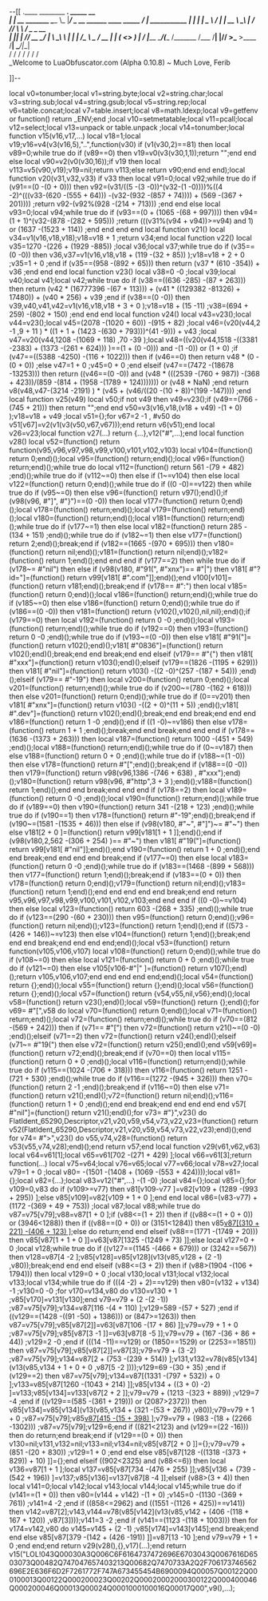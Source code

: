 --[[
 .____                  ________ ___.    _____                           __                
 |    |    __ _______   \_____  \\_ |___/ ____\_ __  ______ ____ _____ _/  |_  ___________ 
 |    |   |  |  \__  \   /   |   \| __ \   __\  |  \/  ___// ___\\__  \\   __\/  _ \_  __ \
 |    |___|  |  // __ \_/    |    \ \_\ \  | |  |  /\___ \\  \___ / __ \|  | (  <_> )  | \/
 |_______ \____/(____  /\_______  /___  /__| |____//____  >\___  >____  /__|  \____/|__|   
         \/          \/         \/    \/                \/     \/     \/                   
          \_Welcome to LuaObfuscator.com   (Alpha 0.10.8) ~  Much Love, Ferib 

]]--

local v0=tonumber;local v1=string.byte;local v2=string.char;local v3=string.sub;local v4=string.gsub;local v5=string.rep;local v6=table.concat;local v7=table.insert;local v8=math.ldexp;local v9=getfenv or function() return _ENV;end ;local v10=setmetatable;local v11=pcall;local v12=select;local v13=unpack or table.unpack ;local v14=tonumber;local function v15(v16,v17,...) local v18=1;local v19;v16=v4(v3(v16,5),"..",function(v30) if (v1(v30,2)==81) then local v89=0;while true do if (v89==0) then v19=v0(v3(v30,1,1));return "";end end else local v90=v2(v0(v30,16));if v19 then local v113=v5(v90,v19);v19=nil;return v113;else return v90;end end end);local function v20(v31,v32,v33) if v33 then local v91=0;local v92;while true do if (v91==(0 -(0 + 0))) then v92=(v31/((5 -(3 -0))^(v32-(1 -0))))%((4 -2)^(((v33-(620 -(555 + 64))) -(v32-(932 -(857 + 74)))) + (569 -(367 + 201)))) ;return v92-(v92%(928 -(214 + 713))) ;end end else local v93=0;local v94;while true do if (v93==(0 + (1065 -(68 + 997)))) then v94=(1 + 1)^(v32-(878 -(282 + 595))) ;return (((v31%(v94 + v94))>=v94) and 1) or (1637 -(1523 + 114)) ;end end end end local function v21() local v34=v1(v16,v18,v18);v18=v18 + 1 ;return v34;end local function v22() local v35=1270 -(226 + (1929 -885)) ;local v36;local v37;while true do if (v35==(0 -0)) then v36,v37=v1(v16,v18,v18 + (119 -(32 + 85)) );v18=v18 + 2 + 0 ;v35=1 + 0 ;end if (v35==(958 -(892 + 65))) then return (v37 * (610 -354)) + v36 ;end end end local function v23() local v38=0 -0 ;local v39;local v40;local v41;local v42;while true do if (v38==((636 -285) -(87 + 263))) then return (v42 * (16777396 -(67 + 113))) + (v41 * ((129382 -81326) + 17480)) + (v40 * 256) + v39 ;end if (v38==(0 -0)) then v39,v40,v41,v42=v1(v16,v18,v18 + 3 + 0 );v18=v18 + (15 -11) ;v38=(694 + 259) -(802 + 150) ;end end end local function v24() local v43=v23();local v44=v23();local v45=(2078 -(1020 + 60)) -(915 + 82) ;local v46=(v20(v44,2 -1 ,9 + 11 ) * ((1 + 1 + (1423 -(630 + 793)))^(41 -9))) + v43 ;local v47=v20(v44,1208 -(1069 + 118) ,70 -39 );local v48=((v20(v44,1518 -((3381 -2383) + (1373 -(261 + 624))) )==(1 + (0 -0))) and  -(1 -0)) or (1 + 0) ;if (v47==((5388 -4250) -(116 + 1022))) then if (v46==0) then return v48 * (0 -(0 + 0)) ;else v47=1 + 0 ;v45=0 + 0 ;end elseif (v47==(7472 -(18678 -13253))) then return ((v46==(0 -0)) and (v48 * (((2539 -(760 + 987)) -(368 + 423))/(859 -(814 + (1958 -(1789 + 124))))))) or (v48 * NaN) ;end return v8(v48,v47-(3214 -2191) ) * (v45 + (v46/((20 -(10 + 8))^(199 -147)))) ;end local function v25(v49) local v50;if  not v49 then v49=v23();if (v49==(766 -(745 + 21))) then return "";end end v50=v3(v16,v18,(v18 + v49) -(1 + 0) );v18=v18 + v49 ;local v51={};for v67=2 -1 , #v50 do v51[v67]=v2(v1(v3(v50,v67,v67)));end return v6(v51);end local v26=v23;local function v27(...) return {...},v12("#",...);end local function v28() local v52=(function() return function(v95,v96,v97,v98,v99,v100,v101,v102,v103) local v104=(function() return 0;end)();local v95=(function() return;end)();local v96=(function() return;end)();while true do local v112=(function() return 561 -(79 + 482) ;end)();while true do if (v112~=0) then else if (1~=v104) then else local v122=(function() return 0;end)();while true do if ((0 -0)==v122) then while true do if (v95~=0) then else v96=(function() return v97();end)();if (v98(v96, #"]", #"}")==(0 -0)) then local v177=(function() return 0;end)();local v178=(function() return;end)();local v179=(function() return;end)();local v180=(function() return;end)();local v181=(function() return;end)();while true do if (v177~=1) then else local v182=(function() return 285 -(134 + 151) ;end)();while true do if (v182~=1) then else v177=(function() return 2;end)();break;end if (v182==(1665 -(970 + 695))) then v180=(function() return nil;end)();v181=(function() return nil;end)();v182=(function() return 1;end)();end end end if (v177==2) then while true do if (v178~= #"nil") then else if (v98(v180, #"91(", #"xnx")== #"|") then v181[ #"?id="]=(function() return v99[v181[ #".com"]];end)();end v100[v101]=(function() return v181;end)();break;end if (v178== #":") then local v185=(function() return 0;end)();local v186=(function() return;end)();while true do if (v185~=0) then else v186=(function() return 0;end)();while true do if (v186==(0 -0)) then v181=(function() return {v102(),v102(),nil,nil};end)();if (v179==0) then local v192=(function() return 0 -0 ;end)();local v193=(function() return;end)();while true do if (v192==0) then v193=(function() return 0 -0 ;end)();while true do if (v193~=(0 -0)) then else v181[ #"91("]=(function() return v102();end)();v181[ #"0836"]=(function() return v102();end)();break;end end break;end end elseif (v179== #"{") then v181[ #"xxx"]=(function() return v103();end)();elseif (v179==(1826 -(1195 + 629))) then v181[ #"nil"]=(function() return v103() -((2 -0)^(257 -(187 + 54))) ;end)();elseif (v179== #"-19") then local v200=(function() return 0;end)();local v201=(function() return;end)();while true do if (v200~=(780 -(162 + 618))) then else v201=(function() return 0;end)();while true do if (0==v201) then v181[ #"xnx"]=(function() return v103() -((2 + 0)^(11 + 5)) ;end)();v181[ #".dev"]=(function() return v102();end)();break;end end break;end end end v186=(function() return 1 -0 ;end)();end if ((1 -0)~=v186) then else v178=(function() return 1 + 1 ;end)();break;end end break;end end end if (v178==(1636 -(1373 + 263))) then local v187=(function() return 1000 -(451 + 549) ;end)();local v188=(function() return;end)();while true do if (0~=v187) then else v188=(function() return 0 + 0 ;end)();while true do if (v188~=(1 -0)) then else v178=(function() return  #"[";end)();break;end if (v188==(0 -0)) then v179=(function() return v98(v96,1386 -(746 + 638) , #"xxx");end)();v180=(function() return v98(v96, #"http",3 + 3 );end)();v188=(function() return 1;end)();end end break;end end end if (v178==2) then local v189=(function() return 0 -0 ;end)();local v190=(function() return;end)();while true do if (v189==0) then v190=(function() return 341 -(218 + 123) ;end)();while true do if (v190==1) then v178=(function() return  #"-19";end)();break;end if (v190~=(1581 -(1535 + 46))) then else if (v98(v180, #"~", #"]")~= #"~") then else v181[2 + 0 ]=(function() return v99[v181[1 + 1 ]];end)();end if (v98(v180,2,562 -(306 + 254) )== #"~") then v181[ #"19("]=(function() return v99[v181[ #"nil"]];end)();end v190=(function() return 1 + 0 ;end)();end end break;end end end end break;end if (v177~=0) then else local v183=(function() return 0 -0 ;end)();while true do if (v183==(1468 -(899 + 568))) then v177=(function() return 1;end)();break;end if (v183==(0 + 0)) then v178=(function() return 0;end)();v179=(function() return nil;end)();v183=(function() return 1;end)();end end end end end break;end end return v95,v96,v97,v98,v99,v100,v101,v102,v103;end end end if ((0 -0)~=v104) then else local v123=(function() return 603 -(268 + 335) ;end)();while true do if (v123==(290 -(60 + 230))) then v95=(function() return 0;end)();v96=(function() return nil;end)();v123=(function() return 1;end)();end if ((573 -(426 + 146))~=v123) then else v104=(function() return 1;end)();break;end end end break;end end end end;end)();local v53=(function() return function(v105,v106,v107) local v108=(function() return 0;end)();while true do if (v108~=0) then else local v121=(function() return 0 + 0 ;end)();while true do if (v121~=0) then else v105[v106-#"|" ]=(function() return v107();end)();return v105,v106,v107;end end end end end;end)();local v54=(function() return {};end)();local v55=(function() return {};end)();local v56=(function() return {};end)();local v57=(function() return {v54,v55,nil,v56};end)();local v58=(function() return v23();end)();local v59=(function() return {};end)();for v69= #"[",v58 do local v70=(function() return 0;end)();local v71=(function() return;end)();local v72=(function() return;end)();while true do if (v70==(812 -(569 + 242))) then if (v71== #"[") then v72=(function() return v21()~=(0 -0) ;end)();elseif (v71==2) then v72=(function() return v24();end)();elseif (v71~= #"19(") then else v72=(function() return v25();end)();end v59[v69]=(function() return v72;end)();break;end if (v70==0) then local v115=(function() return 0 + 0 ;end)();local v116=(function() return;end)();while true do if (v115==(1024 -(706 + 318))) then v116=(function() return 1251 -(721 + 530) ;end)();while true do if (v116==(1272 -(945 + 326))) then v70=(function() return 2 -1 ;end)();break;end if (v116~=0) then else v71=(function() return v21();end)();v72=(function() return nil;end)();v116=(function() return 1 + 0 ;end)();end end break;end end end end end v57[ #"nil"]=(function() return v21();end)();for v73= #"}",v23() do FlatIdent_65290,Descriptor,v21,v20,v59,v54,v73,v22,v23=(function() return v52(FlatIdent_65290,Descriptor,v21,v20,v59,v54,v73,v22,v23);end)();end for v74= #">",v23() do v55,v74,v28=(function() return v53(v55,v74,v28);end)();end return v57;end local function v29(v61,v62,v63) local v64=v61[1];local v65=v61[702 -(271 + 429) ];local v66=v61[3];return function(...) local v75=v64;local v76=v65;local v77=v66;local v78=v27;local v79=1 + 0 ;local v80= -(1501 -(1408 + (1069 -(553 + 424))));local v81={};local v82={...};local v83=v12("#",...) -(1 -0) ;local v84={};local v85={};for v109=0,v83 do if (v109>=v77) then v81[v109-v77 ]=v82[v109 + (1289 -(993 + 295)) ];else v85[v109]=v82[v109 + 1 + 0 ];end end local v86=(v83-v77) + (1172 -(369 + 49 + 753)) ;local v87;local v88;while true do v87=v75[v79];v88=v87[1 + 0 ];if (v88<=(1 + 2)) then if ((v88<=(1 + 0 + 0)) or (3946<1288)) then if ((v88==(0 + 0)) or (3151<1284)) then v85[v87[(310 + 221) -(406 + 123) ]]();else do return;end end elseif (v88==(1771 -(1749 + 20))) then v85[v87[1 + 1 + 0 ]]=v63[v87[1325 -(1249 + 73) ]];else local v127=0 + 0 ;local v128;while true do if ((v127==(1145 -(466 + 679))) or (3242==567)) then v128=v87[4 -2 ];v85[v128]=v85[v128](v13(v85,v128 + (2 -1) ,v80));break;end end end elseif (v88<=(3 + 2)) then if (v88>(1904 -(106 + 1794))) then local v129=0 + 0 ;local v130;local v131;local v132;local v133;local v134;while true do if (((4 -2) + 2)==v129) then v80=(v132 + v134) -1 ;v130=0 -0 ;for v170=v134,v80 do v130=v130 + 1 ;v85[v170]=v131[v130];end v79=v79 + (2 -(2 -1)) ;v87=v75[v79];v134=v87[116 -(4 + 110) ];v129=589 -(57 + 527) ;end if ((v129==(1428 -((91 -50) + 1386))) or (847>=1263)) then v87=v75[v79];v85[v87[2]]=v63[v87[106 -(17 + 86) ]];v79=v79 + 1 + 0 ;v87=v75[v79];v85[v87[3 -1 ]]=v63[v87[8 -5 ]];v79=v79 + (167 -(36 + 86 + 44)) ;v129=2 -0 ;end if (((14 -11)==v129) or (1850==1529) or (2253==1851)) then v87=v75[v79];v85[v87[2]]=v87[3];v79=v79 + (3 -2) ;v87=v75[v79];v134=v87[2 + (753 -(239 + 514)) ];v131,v132=v78(v85[v134](v13(v85,v134 + 1 + 0 + 0 ,v87[5 -2 ])));v129=69 -(30 + 35) ;end if (v129==2) then v87=v75[v79];v134=v87[(1331 -(797 + 532)) + 0 ];v133=v85[v87[1260 -(1043 + 214) ]];v85[v134 + ((3 + 0) -2) ]=v133;v85[v134]=v133[v87[2 + 2 ]];v79=v79 + (1213 -(323 + 889)) ;v129=7 -4 ;end if ((v129==(585 -(361 + 219))) or (2087>2372)) then v85[v134]=v85[v134](v13(v85,v134 + (321 -(53 + 267)) ,v80));v79=v79 + 1 + 0 ;v87=v75[v79];v85[v87[415 -(15 + 398) ]]();v79=v79 + (983 -(18 + (2266 -1302))) ;v87=v75[v79];v129=6;end if ((821<2123) and (v129==(22 -16))) then do return;end break;end if (v129==(0 + 0)) then v130=nil;v131,v132=nil;v133=nil;v134=nil;v85[v87[2 + 0 ]]={};v79=v79 + (851 -(20 + 830)) ;v129=1 + 0 ;end end else v85[v87[128 -((1318 -(373 + 829)) + 10) ]]={};end elseif ((902<2325) and (v88<=6)) then local v136=v87[1 + 1 ];local v137=v85[v87[734 -(476 + 255) ]];v85[v136 + (739 -(542 + 196)) ]=v137;v85[v136]=v137[v87[8 -4 ]];elseif (v88>(3 + 4)) then local v141=0;local v142;local v143;local v144;local v145;while true do if (v141==(1 + 0)) then v80=(v144 + v142) -(1 + 0) ;v145=0 -(1130 -(369 + 761)) ;v141=4 -2 ;end if ((858<=2962) and ((1551 -(1126 + 425))==v141)) then v142=v87[2];v143,v144=v78(v85[v142](v13(v85,v142 + (406 -(118 + 167 + 120)) ,v87[3])));v141=3 -2 ;end if (v141==(1123 -(118 + 1003))) then for v174=v142,v80 do v145=v145 + (2 -1) ;v85[v174]=v143[v145];end break;end end else v85[v87[379 -(142 + (426 -191)) ]]=v87[13 -10 ];end v79=v79 + 1 + 0 ;end end;end return v29(v28(),{},v17)(...);end return v15("LOL!043Q00030A3Q006C6F6164737472696E6703043Q0067616D6503073Q00482Q747047657403213Q00682Q7470733A2Q2F706173746562696E2E636F6D2F7261772F747A673455454B6900094Q00057Q00122Q000100013Q00122Q000200023Q00202Q00020002000300122Q000400046Q000200046Q00013Q00024Q0001000100016Q00017Q00",v9(),...);
